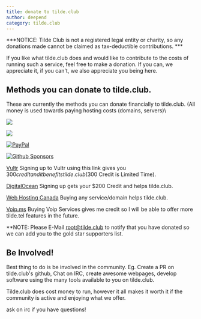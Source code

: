 ```yaml
---
title: donate to tilde.club
author: deepend
category: tilde.club
---
```


***NOTICE:  Tilde Club is not a registered legal entity or charity, so any donations made cannot be claimed as tax-deductible contributions.  ***

 If you like what tilde.club does and would like to contribute to the costs of running such a service, feel free to make a donation. If you can, we appreciate it, if you can't, we also appreciate you being here.

## Methods you can donate to tilde.club.

These are currently the methods you can donate financially to tilde.club. (All money is used towards paying hosting costs (domains, servers)\

[<img src="https://img.shields.io/badge/Directly-Donate-blue">](https://donate.tilde.club)

[<img src="https://shields.io/badge/kofi-Support_Us-ff5f5f?logo=ko-fi&style=for-the-badgeKofi">](https://ko-fi.com/tildeclub)

[![PayPal](https://img.shields.io/badge/PayPal-Support_Us-003087?logo=paypal&logoColor=fff)](https://www.paypal.com/donate?hosted_button_id=DWHSADKJ26HZ8)

[![Github Sponsors](https://img.shields.io/badge/GitHub%20Sponsors-30363D?&logo=GitHub-Sponsors&logoColor=EA4AAA)](https://github.com/sponsors/tildeclub)

[Vultr](https://www.vultr.com/?ref=9732299-9J)  Signing up to Vultr using this link gives you $300 credit and it benefits tilde.club ($300 Credit is Limited Time).

[DigitalOcean](https://www.digitalocean.com/?refcode=be3f8510bfe9&utm_campaign=Referral_Invite&utm_medium=Referral_Program&utm_source=badge)  Signing up gets your $200 Credit and helps tilde.club.

[Web Hosting Canada](https://clients.whc.ca/aff.php?aff=7560)  Buying any service/domain helps tilde.club.

[Voip.ms](https://voip.ms/en/invite/MTEyMDM5)  Buying Voip Services gives me credit so I will be able to offer more tilde.tel features in the future. 
	
**NOTE: Please E-Mail root@tilde.club to notify that you have donated so we can add you to the gold star supporters list.

## Be Involved!

Best thing to do is be involved in the community.
Eg. Create a PR on tilde.club's github, Chat on IRC, create awesome webpages, 
develop software using the many tools available to you on tilde.club.

Tilde.club does cost money to run, however it all makes it worth it if the community is active and enjoying what we offer.

ask on irc if you have questions!
